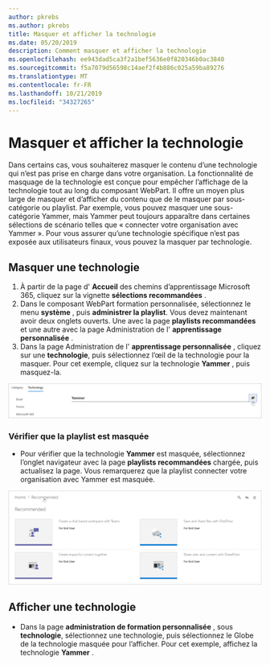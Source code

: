 ```yaml
---
author: pkrebs
ms.author: pkrebs
title: Masquer et afficher la technologie
ms.date: 05/20/2019
description: Comment masquer et afficher la technologie
ms.openlocfilehash: ee943dad5ca3f2a1bef5636e0f820346b0ac3840
ms.sourcegitcommit: f5a7079d56598c14aef2f4b886c025a59ba89276
ms.translationtype: MT
ms.contentlocale: fr-FR
ms.lasthandoff: 10/21/2019
ms.locfileid: "34327265"
---
```

# <a name="hide-and-show-technology"></a>Masquer et afficher la technologie

Dans certains cas, vous souhaiterez masquer le contenu d’une technologie qui n’est pas prise en charge dans votre organisation. La fonctionnalité de masquage de la technologie est conçue pour empêcher l’affichage de la technologie tout au long du composant WebPart. Il offre un moyen plus large de masquer et d’afficher du contenu que de le masquer par sous-catégorie ou playlist. Par exemple, vous pouvez masquer une sous-catégorie Yammer, mais Yammer peut toujours apparaître dans certaines sélections de scénario telles que « connecter votre organisation avec Yammer ». Pour vous assurer qu’une technologie spécifique n’est pas exposée aux utilisateurs finaux, vous pouvez la masquer par technologie. 

## <a name="hide-a-technology"></a>Masquer une technologie

1. À partir de la page d' **Accueil** des chemins d’apprentissage Microsoft 365, cliquez sur la vignette **sélections recommandées** .
2. Dans le composant WebPart formation personnalisée, sélectionnez le menu **système** , puis **administrer la playlist**. Vous devez maintenant avoir deux onglets ouverts. Une avec la page **playlists recommandées** et une autre avec la page Administration de l' **apprentissage personnalisée** . 
3. Dans la page Administration de l' **apprentissage personnalisée** , cliquez sur une **technologie**, puis sélectionnez l’œil de la technologie pour la masquer. Pour cet exemple, cliquez sur la technologie **Yammer** , puis masquez-la.  

![CG-hidetech. png](media/cg-hidetech.png)

### <a name="verify-the-playlist-is-hidden"></a>Vérifier que la playlist est masquée
- Pour vérifier que la technologie **Yammer** est masquée, sélectionnez l’onglet navigateur avec la page **playlists recommandées** chargée, puis actualisez la page. Vous remarquerez que la playlist connecter votre organisation avec Yammer est masquée. 

![CG-hidetechrefresh. png](media/cg-hidetechrefresh.png)

## <a name="unhide-a-technology"></a>Afficher une technologie

- Dans la page **administration de formation personnalisée** , sous **technologie**, sélectionnez une technologie, puis sélectionnez le Globe de la technologie masquée pour l’afficher. Pour cet exemple, affichez la technologie **Yammer** . 